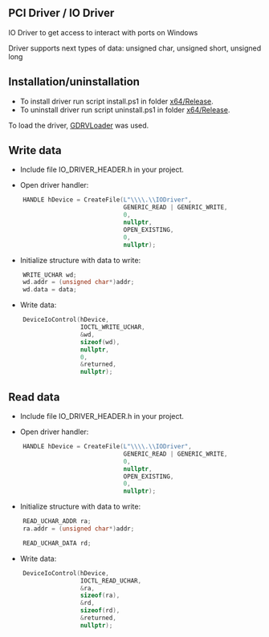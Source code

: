 ## PCI Driver / IO Driver

IO Driver to get access to interact with ports on Windows

Driver supports next types of data: unsigned char, unsigned short, unsigned long

## Installation/uninstallation

- To install driver run script install.ps1 in folder [x64/Release](https://github.com/allapugacheva/PCIDriver/tree/main/x64/Release).
- To uninstall driver run script uninstall.ps1 in folder [x64/Release](https://github.com/allapugacheva/PCIDriver/tree/main/x64/Release).

To load the driver, [GDRVLoader](https://github.com/zer0condition/GDRVLoader/tree/master) was used.

## Write data

- Include file IO_DRIVER_HEADER.h in your project.

- Open driver handler:
```CPP
    HANDLE hDevice = CreateFile(L"\\\\.\\IODriver",
                                GENERIC_READ | GENERIC_WRITE,
                                0,
                                nullptr,
                                OPEN_EXISTING,
                                0,
                                nullptr);
```

- Initialize structure with data to write:
```CPP
    WRITE_UCHAR wd;
    wd.addr = (unsigned char*)addr;
    wd.data = data;
```

- Write data:
```CPP
    DeviceIoControl(hDevice,
                    IOCTL_WRITE_UCHAR,
                    &wd,
                    sizeof(wd),
                    nullptr,
                    0,
                    &returned,
                    nullptr);
```

## Read data

- Include file IO_DRIVER_HEADER.h in your project.

- Open driver handler:
```CPP
    HANDLE hDevice = CreateFile(L"\\\\.\\IODriver",
                                GENERIC_READ | GENERIC_WRITE,
                                0,
                                nullptr,
                                OPEN_EXISTING,
                                0,
                                nullptr);
```

- Initialize structure with data to write:
```CPP
    READ_UCHAR_ADDR ra;
    ra.addr = (unsigned char*)addr;

    READ_UCHAR_DATA rd;
```

- Write data:
```CPP
    DeviceIoControl(hDevice,
                    IOCTL_READ_UCHAR,
                    &ra,
                    sizeof(ra),
                    &rd,
                    sizeof(rd),
                    &returned,
                    nullptr);
```